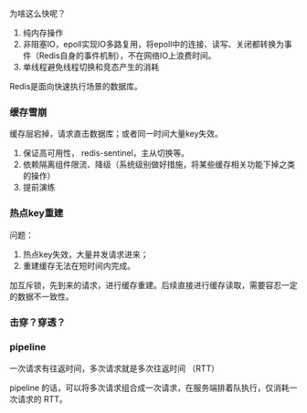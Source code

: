 为啥这么快呢？
1. 纯内存操作
2. 非阻塞IO，epoll实现IO多路复用，将epoll中的连接、读写、关闭都转换为事件（Redis自身的事件机制），不在网络IO上浪费时间。
3. 单线程避免线程切换和竞态产生的消耗

Redis是面向快速执行场景的数据库。

### 缓存雪崩

缓存层宕掉，请求直击数据库；或者同一时间大量key失效。

1. 保证高可用性， redis-sentinel，主从切换等。
2. 依赖隔离组件限流、降级（系统级别做好措施，将某些缓存相关功能下掉之类的操作）
3. 提前演练

### 热点key重建

问题：
1. 热点key失效，大量并发请求进来；
2. 重建缓存无法在短时间内完成。

加互斥锁，先到来的请求，进行缓存重建。后续直接进行缓存读取，需要容忍一定的数据不一致性。

### 击穿？穿透？

### pipeline

一次请求有往返时间，多次请求就是多次往返时间 （RTT）

pipeline 的话，可以将多次请求组合成一次请求，在服务端排着队执行，仅消耗一次请求的 RTT。
